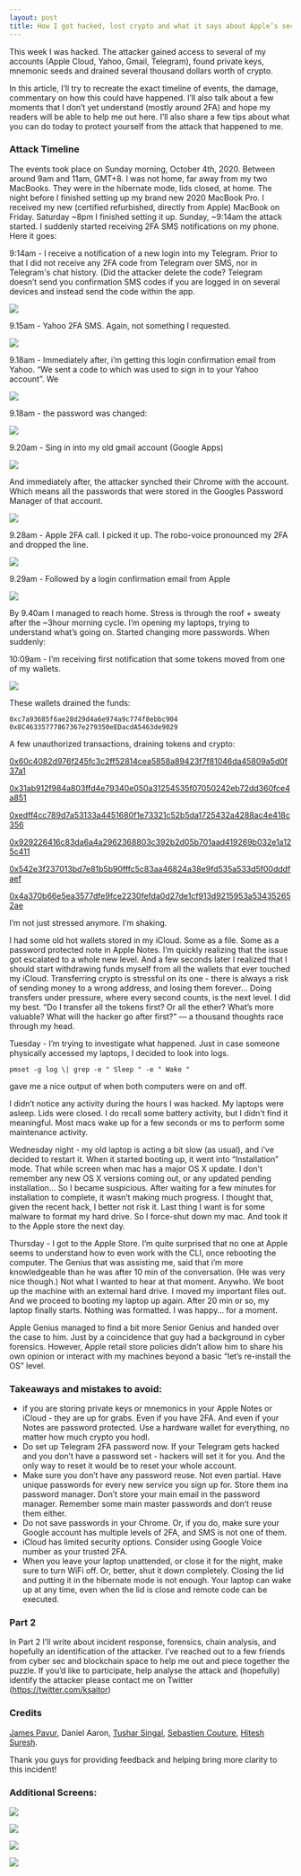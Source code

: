 ```yaml
---
layout: post
title: How I got hacked, lost crypto and what it says about Apple’s security. Part 1
---
```

This week I was hacked. The attacker gained access to several of my accounts (Apple Cloud, Yahoo, Gmail, Telegram), found private keys, mnemonic seeds and drained several thousand dollars worth of crypto.

In this article, I’ll try to recreate the exact timeline of events, the damage, commentary on how this could have happened. I’ll also talk about a few moments that I don’t yet understand (mostly around 2FA) and hope my readers will be able to help me out here. I’ll also share a few tips about what you can do today to protect yourself from the attack that happened to me.

### Attack Timeline

The events took place on Sunday morning, October 4th, 2020. Between around 9am and 11am, GMT+8. I was not home, far away from my two MacBooks. They were in the hibernate mode, lids closed, at home. The night before I finished setting up my brand new 2020 MacBook Pro. I received my new (certified refurbished, directly from Apple) MacBook on Friday. Saturday \~8pm I finished setting it up. Sunday, \~9:14am the attack started. I suddenly started receiving 2FA SMS notifications on my phone. Here it goes:

9:14am - I receive a notification of a new login into my Telegram. Prior to that I did not receive any 2FA code from Telegram over SMS, nor in Telegram's chat history. (Did the attacker delete the code? Telegram doesn’t send you confirmation SMS codes if you are logged in on several devices and instead send the code within the app.

![](https://lh5.googleusercontent.com/W7v53X9LEwMnQ1iCTzt9TWCrfoFnm-cl28pmL2-RQSkWqYbsQGBXQikAieURLX0FNqV8pIL5y-w3qOXwYnG1B-oZe7PivWV7Qh2VYq5P9909b4qsRbAjlirc6VgF9ApTV7hMfDkW)

9.15am - Yahoo 2FA SMS. Again, not something I requested.

![](https://lh4.googleusercontent.com/KlVAWx4A7EbSWJABi6KPvYRnWJsyz05QJbTugD4uN0_VwzwLOzt3TWhVJPtN1kt6Cpd8FdGVS29XvAI5LrqrAl6Cl52sAjkbzQHhSZ3jx8YL47fq91LvunL55dtFcOfmkw7TB0sI)

9.18am - Immediately after, i’m getting this login confirmation email from Yahoo. “We sent a code to <phone number> which was used to sign in to your Yahoo account”. We

![](https://lh4.googleusercontent.com/hhhSMqwoDAKEE26IMtDJav4GWQTMOIya8xXPjzQssM_h1Yh40wsx8PDEFf7HGQeeu9Sia3y7BiJeHecQ52ilrPtF71Dw7mx82g_VmJvYWOtvLpOvnh6DJxzDvxoYPihZun6O8_lH)

9.18am - the password was changed:

![](https://lh4.googleusercontent.com/cMt5nOHVmgf_9gT9JdOr1JeaLcGnjujPqifY0nJWKq9BKyLCQQNVgS9s8orVU4FDIfLrNNPB6zoO8Evm-bydun0Uj1yiAIV-bLNjLvE4Y9L6a5603qKO5n76Y8P1NlLls5C-V9ze)

9.20am - Sing in into my old gmail account (Google Apps)

![](https://lh6.googleusercontent.com/31sNKa_SOYx7U4yRfP8DlRnaNK3mZommgGSj9d1g_hx-oihl7d-aaRPrFKCyd-BB6ZldKaSJmn8UBcksG62jEiJdAhm0GVICnKax2jyCvbe6dw0cO_E92nz4FTwyqqn4MM-_l1c1)

And immediately after, the attacker synched their Chrome with the account. Which means all the passwords that were stored in the Googles Password Manager of that account.

![](https://lh3.googleusercontent.com/LOrttgtuATZNgOntfoW-6uBqfFj6F02ACynbGzC0ep71wSQ3hI1xWc2hy3cpr96j-iFup9-PxaEYapje5oOxyU-RG3x6KWR7AIDHp2fQ2Lx79WMu6Q7cnFbE0t7kVTyjRK8vStYw)

9.28am - Apple 2FA call. I picked it up. The robo-voice pronounced my 2FA and dropped the line.

![](https://lh5.googleusercontent.com/cZdkS4IxkEVQ1H-hGiXIBJ6ESwOgb6t6AMd3sO57psnSMdq2JpTnyFkpcawzja0Q-wPN0_91AU_ReHkLrJMAhSZxJOuDi1ityEfTOAbQ5BRUcofFVxNZ7sXYZtrRDBtFCv3o4TIh)

9.29am - Followed by a login confirmation email from Apple

![](https://lh6.googleusercontent.com/2BTGAu6jQqSRcP5LuwqeEFmJ9sMado-980m2qT3zwADiHoatCrH71TEH67iQpDqahHDb_ffhrekPHzdiIUKCcCERYBrNUcKLkXGvleyOqgEd8ln4O8-1ISsyIPXJPp0FgpMAGZZf)

By 9.40am I managed to reach home. Stress is through the roof + sweaty after the ~3hour morning cycle. I’m opening my laptops, trying to understand what’s going on. Started changing more passwords. When suddenly:

10:09am - I’m receiving first notification that some tokens moved from one of my wallets.

![](https://lh6.googleusercontent.com/5ortkNYz80MKsaPS6CTmTFtxtl7kHvMqXTWMRqVuy-hlOfY1POwUha2tkckEuQ670JKJAgsND3tCGstmZId5C1DoLXZJPIR6iah7JWxHqoWpSS0mSs7cgAzw7dFqfw04oeZoCINc)

These wallets drained the funds:
```
0xc7a93685f6ae28d29d4a6e974a9c774f8ebbc904
0x8C46335777867367e279350eEDacdA5463de9029
```

A few unauthorized transactions, draining tokens and crypto:

[0x60c4082d976f245fc3c2ff52814cea5858a89423f7f81046da45809a5d0f37a1](https://etherscan.io/tx/0x60c4082d976f245fc3c2ff52814cea5858a89423f7f81046da45809a5d0f37a1)

[0x31ab912f984a803ffd4e79340e050a31254535f07050242eb72dd360fce4a851](https://etherscan.io/tx/0x31ab912f984a803ffd4e79340e050a31254535f07050242eb72dd360fce4a851)

[0xedff4cc789d7a53133a4451680f1e73321c52b5da1725432a4288ac4e418c356](https://etherscan.io/tx/0xedff4cc789d7a53133a4451680f1e73321c52b5da1725432a4288ac4e418c356)

[0x929226416c83da6a4a2962368803c392b2d05b701aad419269b032e1a125c411](https://etherscan.io/tx/0x929226416c83da6a4a2962368803c392b2d05b701aad419269b032e1a125c411)

[0x542e3f237013bd7e81b5b90fffc5c83aa46824a38e9fd535a533d5f00dddfaef](https://etherscan.io/tx/0x542e3f237013bd7e81b5b90fffc5c83aa46824a38e9fd535a533d5f00dddfaef)

[0x4a370b66e5ea3577dfe9fce2230fefda0d27de1cf913d9215953a534352652ae](https://etherscan.io/tx/0x4a370b66e5ea3577dfe9fce2230fefda0d27de1cf913d9215953a534352652ae)

I’m not just stressed anymore. I’m shaking.

I had some old hot wallets stored in my iCloud. Some as a file. Some as a password protected note in Apple Notes. I’m quickly realizing that the issue got escalated to a whole new level. And a few seconds later I realized that I should start withdrawing funds myself from all the wallets that ever touched my iCloud. Transferring crypto is stressful on its one - there is always a risk of sending money to a wrong address, and losing them forever… Doing transfers under pressure, where every second counts, is the next level. I did my best. “Do I transfer all the tokens first? Or all the ether? What’s more valuable? What will the hacker go after first?” — a thousand thoughts race through my head.

Tuesday - I’m trying to investigate what happened. Just in case someone physically accessed my laptops, I decided to look into logs.


`pmset -g log \| grep -e " Sleep " -e " Wake "`


gave me a nice output of when both computers were on and off.

I didn’t notice any activity during the hours I was hacked. My laptops were asleep. Lids were closed. I do recall some battery activity, but I didn’t find it meaningful. Most macs wake up for a few seconds or ms to perform some maintenance activity.

Wednesday night - my old laptop is acting a bit slow (as usual), and i’ve decided to restart it. When it started booting up, it went into “Installation” mode. That while screen when mac has a major OS X update. I don't remember any new OS X versions coming out, or any updated pending installation… So I became suspicious. After waiting for a few minutes for installation to complete, it wasn’t making much progress. I thought that, given the recent hack, I better not risk it. Last thing I want is for some malware to format my hard drive. So I force-shut down my mac. And took it to the Apple store the next day.

Thursday - I got to the Apple Store. I’m quite surprised that no one at Apple seems to understand how to even work with the CLI, once rebooting the computer. The Genius that was assisting me, said that i’m more knowledgeable than he was after 10 min of the conversation. (He was very nice though.) Not what I wanted to hear at that moment. Anywho. We boot up the machine with an external hard drive. I moved my important files out. And we proceed to booting my laptop up again. After 20 min or so, my laptop finally starts. Nothing was formatted. I was happy… for a moment.

Apple Genius managed to find a bit more Senior Genius and handed over the case to him. Just by a coincidence that guy had a background in cyber forensics. However, Apple retail store policies didn’t allow him to share his own opinion or interact with my machines beyond a basic “let’s re-install the OS” level.

### Takeaways and mistakes to avoid:

* if you are storing private keys or mnemonics in your Apple Notes or iCloud - they are up for grabs. Even if you have 2FA. And even if your Notes are password protected. Use a hardware wallet for everything, no matter how much crypto you hodl.
* Do set up Telegram 2FA password now. If your Telegram gets hacked and you don’t have a password set - hackers will set it for you. And the only way to reset it would be to reset your whole account.
* Make sure you don’t have any password reuse. Not even partial. Have unique passwords for every new service you sign up for. Store them ina password manager. Don’t store your main email in the password manager. Remember some main master passwords and don’t reuse them either.
* Do not save passwords in your Chrome. Or, if you do, make sure your Google account has multiple levels of 2FA, and SMS is not one of them.
* iCloud has limited security options. Consider using Google Voice number as your trusted 2FA.
* When you leave your laptop unattended, or close it for the night, make sure to turn WiFi off. Or, better, shut it down completely. Closing the lid and putting it in the hibernate mode is not enough. Your laptop can wake up at any time, even when the lid is close and remote code can be executed.

### Part 2

In Part 2 I’ll write about incident response, forensics, chain analysis, and hopefully an identification of the attacker. I’ve reached out to a few friends from cyber sec and blockchain space to help me out and piece together the puzzle. If you’d like to participate, help analyse the attack and (hopefully) identify the attacker please contact me on Twitter (<https://twitter.com/ksaitor>)

### Credits

[James Pavur](https://www.linkedin.com/in/james-pavur-43119883/), Daniel Aaron, [Tushar Singal](https://www.linkedin.com/in/tusharsingal/), [Sebastien Couture](https://twitter.com/seb2point0), [Hitesh Suresh](https://twitter.com/hiteshsuresh).

Thank you guys for providing feedback and helping bring more clarity to this incident!

### Additional Screens:

![](https://lh3.googleusercontent.com/UFnmKtMmxpotpLjKYyTNlBAkuUccHvGwgIf-eQ_e1EgdEod465bPuCX6VtxKhUR5X5k1uoT0mmIu8Gn8HkxefYklTPDwSs4smgm3FsHSaII8ALDTxUqKdgJBLRoPM2jyhXChnBhy)

![](https://lh3.googleusercontent.com/UD1Jv8YHJlJeyam2m3HlbiNTNbPKU2XKdE77aw3HtmE2aHTb1ZF2NDihFH2rBPDWB4H_wvpI_AXAqS2lOnU_227CAOJ_jHTC4aM5-QsZ0go523hn7BMojKF4hJ1fMdYlJAvYBJcx)

![](https://lh4.googleusercontent.com/F-fGEsD3ZPGJ_e6pKouyly1zG_YUbjzgbNZVb5ArMGppBOu3sWTy2dJs1hSRK0JwHBNRURUCcoG1xQ-1APgH5fEHv7z85d2ylPID-wRQLt07oCHH1Hxz11-kIR5mhCsAb2Kmk6OF)

![](https://lh3.googleusercontent.com/jUDx2HngGeevIndo16TVTi0tEIcDsqTOibEd4wB6JYPr2pY9A_z8a0_FtAHXM6jXGZnsJFwXHKpdWf8fTBP0jjgx-rnd0GdgCCUAvzlxmdVxfO6k97L5kjh1hseyLa5yzcTF9GSM)